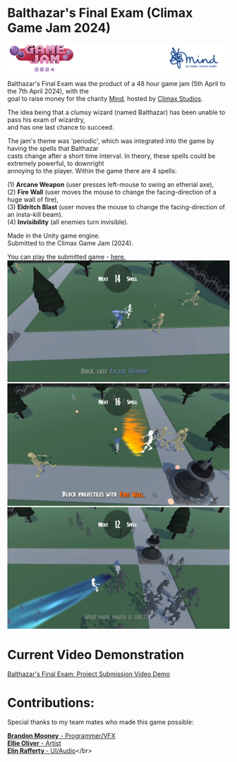 # Balthazar's Final Exam (Climax Game Jam 2024)
<p align="center">
  <img src="Assets/Art/Logo_Lineup.png" width=750>
</p>

Balthazar's Final Exam was the product of a 48 hour game jam (5th April to the 7th April 2024), with the</br>
goal to raise money for the charity [Mind](https://www.mind.org.uk/), hosted by [Climax Studios](https://www.climaxstudios.com/). 

The idea being that a clumsy wizard (named Balthazar) has been unable to pass his exam of wizardry,</br>
and has one last chance to succeed.</br>

The jam's theme was 'periodic', which was integrated into the game by having the spells that Balthazar</br>
casts change after a short time interval. In theory, these spells could be extremely powerful, to downright</br>
annoying to the player. Within the game there are 4 spells: </br>

   (1) <b>Arcane Weapon</b> (user presses left-mouse to swing an etherial axe),</br>
   (2) <b>Fire Wall</b> (user moves the mouse to change the facing-direction of a huge wall of fire),</br>
   (3) <b>Eldritch Blast</b> (user moves the mouse to change the facing-direction of an insta-kill beam).</br>
   (4) <b>Invisibility</b> (all enemies turn invisible).</br>
   
Made in the Unity game engine. </br>
Submitted to the Climax Game Jam (2024). </br>

You can play the submitted game - [here.](https://brandonmooney.itch.io/balthazars-final-exam) </br>
![Image](~Documentation/Images/Balthazars_Final_Exam_0.png)
![Image](~Documentation/Images/Balthazars_Final_Exam_1.png)
![Image](~Documentation/Images/Balthazars_Final_Exam_2.png)

# Current Video Demonstration
[Balthazar's Final Exam: Project Submission Video Demo](https://drive.google.com/file/d/1GnnQ83DrNdoaqV2Jl5670KyFtg1eKr6d/view?usp=sharing) </br>

# Contributions:
Special thanks to my team mates who made this game possible:

[<b>Brandon Mooney</b> - Programmer/VFX](https://www.linkedin.com/in/brandon-mooney-b2b979282/)</br>
[<b>Ellie Oliver</b> - Artist](https://www.instagram.com/ellie_mj_oliver/) </br>
[<b>Elin Rafferty </b> - UI/Audio](https://www.linkedin.com/in/elin-rafferty?)</br>
